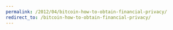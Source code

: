 ```yaml
---
permalink: /2012/04/bitcoin-how-to-obtain-financial-privacy/
redirect_to: /bitcoin-how-to-obtain-financial-privacy/
---
```

